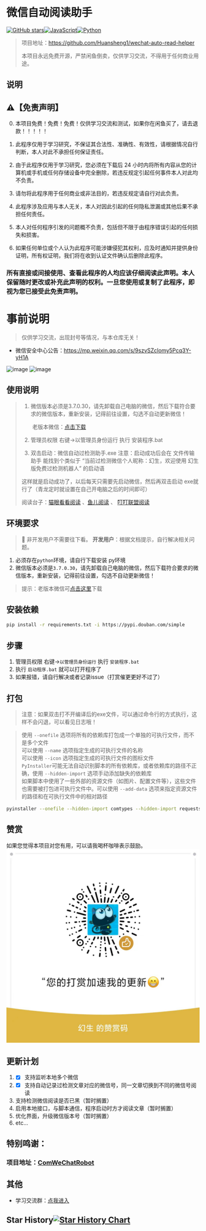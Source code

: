 # 微信自动阅读助手

[![GitHub stars](https://img.shields.io/github/stars/Huansheng1/my-qinglong-js.svg?label=github%20stars)](https://github.com/Huansheng1/my-qinglong-js)[![JavaScript](https://img.shields.io/badge/--F7DF1E?logo=javascript&logoColor=000)](https://wechaty.js.org/docs/polyglot/typescript/)[![Python](https://img.shields.io/badge/--3670A0?logo=python&logoColor=ffdd54)](https://wechaty.js.org/docs/polyglot/python/)

> 项目地址：https://github.com/Huansheng1/wechat-auto-read-helper
> 
> 本项目永远免费开源，严禁闲鱼倒卖，仅供学习交流，不得用于任何商业用途。
## 说明

⚠️【免责声明】
------------------------------------------

0. 本项目免费！免费！免费！仅供学习交流和测试，如果你在闲鱼买了，请去退款！！！！！

1. 此程序仅用于学习研究，不保证其合法性、准确性、有效性，请根据情况自行判断，本人对此不承担任何保证责任。
2. 由于此程序仅用于学习研究，您必须在下载后 24 小时内将所有内容从您的计算机或手机或任何存储设备中完全删除，若违反规定引起任何事件本人对此均不负责。
3. 请勿将此程序用于任何商业或非法目的，若违反规定请自行对此负责。
4. 此程序涉及应用与本人无关，本人对因此引起的任何隐私泄漏或其他后果不承担任何责任。
5. 本人对任何程序引发的问题概不负责，包括但不限于由程序错误引起的任何损失和损害。
6. 如果任何单位或个人认为此程序可能涉嫌侵犯其权利，应及时通知并提供身份证明，所有权证明，我们将在收到认证文件确认后删除此程序。

### 所有直接或间接使用、查看此程序的人均应该仔细阅读此声明。本人保留随时更改或补充此声明的权利。一旦您使用或复制了此程序，即视为您已接受此免责声明。

# 事前说明

> 仅供学习交流，出现封号等情况，与本仓库无关！

* 微信安全中心公告：https://mp.weixin.qq.com/s/9szvSZclomy5Pcq3Y-yH1A
  

![image](https://github.com/cixingguangming55555/wechat-bot/assets/61132896/72c9bd5e-7efc-4c15-9899-0ab76ff2aa39)
![image](https://github.com/cixingguangming55555/wechat-bot/assets/61132896/2b120879-bd53-4809-a597-071e410d1c2d)

## 使用说明

> 1. 微信版本必须是3.7.0.30，请先卸载自己电脑的微信，然后下载符合要求的微信版本，重新安装，记得前往设置，勾选不自动更新微信！
>
>    ​	老版本微信：[点击下载](https://github.com/tom-snow/wechat-windows-versions/releases/download/v3.7.0.30/WeChatSetup-3.7.0.30.exe)
>
> 2. 管理员权限 右键->以管理员身份运行 执行 安装程序.bat
>
>
> 3. 双击启动：微信自动过检测助手.exe
> 注意：启动成功后会在 文件传输助手 能找到个类似于 “当前过检测微信个人昵称：幻生，欢迎使用 幻生版免费过检测机器人” 的启动语
>
> 这样就是启动成功了，以后每天只需要先启动微信，然后再双击启动 exe就行了（青龙定时就设置在自己开电脑之后的时间即可）
>
> 
>
> 阅读台子：[猫眼看看阅读](https://github.com/Huansheng1/my-qinglong-js/blob/main/%E7%8C%AB%E7%8C%AB%E7%9C%8B%E7%9C%8B.py) 、[鱼儿阅读](https://github.com/Huansheng1/my-qinglong-js/blob/main/%E9%B1%BC%E5%84%BF%E9%98%85%E8%AF%BB.js) 、 [叮叮联盟阅读](https://github.com/Huansheng1/my-qinglong-js/blob/main/%E5%8F%AE%E5%8F%AE%E8%81%94%E7%9B%9F%E9%98%85%E8%AF%BB.js)
> 
>

## 环境要求

> 🚫 非开发用户不需要往下看。
> **开发用户**：根据文档提示，自行解决相关问题。

1. 必须存在`python`环境，请自行下载安装 py环境
2. 微信版本必须是`3.7.0.30`，请先卸载自己电脑的微信，然后下载符合要求的微信版本，重新安装，记得前往设置，勾选不自动更新微信！
> 提示：老版本微信可[点击这里](https://github.com/tom-snow/wechat-windows-versions/releases/download/v3.7.0.30/WeChatSetup-3.7.0.30.exe)下载

## 安装依赖
```bash
pip install -r requirements.txt -i https://pypi.douban.com/simple
```
## 步骤
1. 管理员权限 右键->`以管理员身份运行` 执行 `安装程序.bat`
2. 执行 `启动程序.bat` 就可以打开程序了
3. 如果报错，请自行解决或者记录issue（打赏催更更好不过了）

## 打包
> 注意：如果双击打不开编译后的exe文件，可以通过命令行的方式执行，这样不会闪退，可以看见日志哦！

> 使用 `--onefile` 选项将所有的依赖库打包成一个单独的可执行文件，而不是多个文件  
可以使用 `--name` 选项指定生成的可执行文件的名称  
可以使用 `--icon` 选项指定生成的可执行文件的图标文件  
`PyInstaller`可能无法自动识别脚本的所有依赖库，或者依赖库的路径不正确，使用 `--hidden-import` 选项手动添加缺失的依赖库  
如果脚本中使用了一些外部的资源文件（如图片、配置文件等），这些文件也需要被打包进可执行文件中。可以使用 `--add-data` 选项来指定资源文件的路径和在可执行文件中的相对路径  
```bash
pyinstaller --onefile --hidden-import comtypes --hidden-import requests --add-data "./DWeChatRobot.dll;." --add-data "./support-author.jpg;." --icon "./huansheng.ico" --name "微信自动过检测助手" -F start.py
```

## 赞赏
如果您觉得本项目对您有用，可以请我喝杯咖啡表示鼓励。
![image.png](./img/support-author.jpg)

## 更新计划
1. - [x] 支持监听本地多个微信
2. - [x] 支持自动记录过检测文章对应的微信号，同一文章切换到不同的微信号阅读
3. 支持检测微信阅读是否已黑（暂时搁置）
4. 启用本地接口，与脚本通信，程序启动时方才阅读文章（暂时搁置）
6. 优化界面，升级微信版本号（暂时搁置）
7. etc...

## 特别鸣谢：
### 项目地址：[ComWeChatRobot](https://github.com/ljc545w/ComWeChatRobot/)

## 其他
* 学习交流群：[点我进入](https://t.me/huan_sheng)

## Star History[![Star History Chart](https://api.star-history.com/svg?repos=Huansheng1/my-qinglong-js&type=Date)](https://star-history.com/#Huansheng1/my-qinglong-js&Date)

